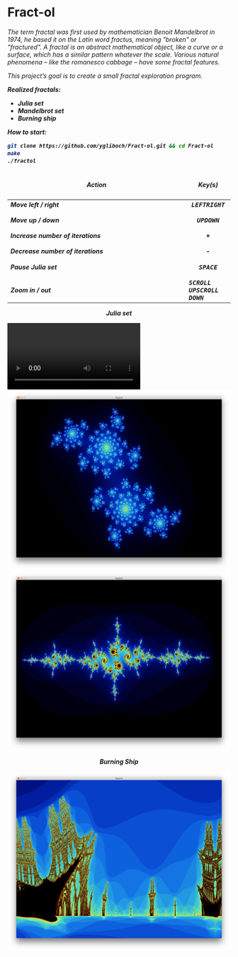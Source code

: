 # Fract-ol

<i>The term fractal was first used by mathematician Benoit Mandelbrot in 1974,
he based it on the Latin word fractus, meaning "broken" or "fractured".
A fractal is an abstract mathematical object, like a curve or a surface, which has a similar
pattern whatever the scale.
Various natural phenomena – like the romanesco cabbage – have some fractal features.<i/>

This project’s goal is to create a small fractal exploration program.

<b>Realized fractals:<b/>
* Julia set
* Mandelbrot set
* Burning ship

How to start:
```bash
git clone https://github.com/ygliboch/Fract-ol.git && cd Fract-ol
make
./fractol
```
<table width="100%">
<thead>
<tr>
<td width="65%" height="60px" align="center" cellpadding="0">
<strong>Action</strong>
</td>
<td width="10%" align="center" cellpadding="0">
<span style="width:70px">&nbsp;</span><strong>Key(s)</strong><span style="width:50px">&nbsp;</span>
</td>
</tr>
</thead>
<tbody>
<tr>
<td valign="top" height="30px">Move left / right</td>
<td valign="top" align="center"><kbd>LEFT</kbd><kbd>RIGHT</kbd></td>
</tr>
<tr>
<td valign="top" height="30px">Move up / down</td>
<td valign="top" align="center"><kbd>UP</kbd><kbd>DOWN</kbd></td>
</tr>
<tr>
<td valign="top" height="30px">Increase number of iterations</td>
<td valign="top" align="center"><kbd>+</kbd></td></td>
</tr>
<tr>
<td valign="top" height="30px">Decrease number of iterations</td>
<td valign="top" align="center"><kbd>-</kbd></td></td>
</tr>
<tr>
<td valign="top" height="30px">Pause Julia set</td>
<td valign="top" align="center"><kbd>SPACE</kbd></td></td>
</tr>
<tr>
<td valing="top" height="30px">Zoom in / out</td>
<td valing="top" aling="centre"><kbd>SCROLL UP</kbd><kbd>SCROLL DOWN</kbd></td></td>
</tr>
</tbody>
</table>

<p align="center">
  <b>Julia set</b>
</p>

![julia](https://github.com/ygliboch/Fract-ol/blob/master/Screenshots/Screen%20Recording%202019-07-29%20at%2012.52.34%20PM.mov)
![julia](https://raw.githubusercontent.com/ygliboch/Fract-ol/master/Screenshots/Screen%20Shot%202019-06-06%20at%204.07.27%20PM.png)
![julia](https://raw.githubusercontent.com/ygliboch/Fract-ol/master/Screenshots/Screen%20Shot%202019-06-06%20at%204.08.39%20PM.png)
<p align="center">
  <b>Burning Ship</b>
</p>

![Ship](https://raw.githubusercontent.com/ygliboch/Fract-ol/master/Screenshots/Screen%20Shot%202019-06-06%20at%204.10.04%20PM.png)
